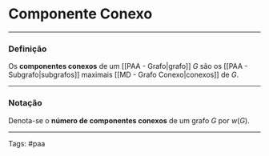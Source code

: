 
# Componente Conexo

---

### Definição

Os **componentes conexos** de um [[PAA - Grafo|grafo]] $G$ são os [[PAA - Subgrafo|subgrafos]] maximais [[MD - Grafo Conexo|conexos]] de $G$.

---

### Notação

Denota-se o **número de componentes conexos** de um grafo $G$ por $w(G)$.

---

Tags: #paa

